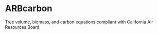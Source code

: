 # ARBcarbon
Tree volume, biomass, and carbon equations compliant with California Air Resources Board
